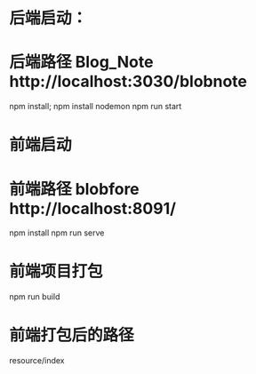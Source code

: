 <!--
 * @Author: GEOWAY\zhaoweiwen 2565088230@qq.com
 * @Date: 2022-08-16 14:17:27
 * @LastEditors: GEOWAY\zhaoweiwen 2565088230@qq.com
 * @LastEditTime: 2022-08-16 18:11:12
 * @FilePath: \Blob-Note\blobfore\README.md
 * @Description: 这是默认设置,请设置`customMade`, 打开koroFileHeader查看配置 进行设置: https://github.com/OBKoro1/koro1FileHeader/wiki/%E9%85%8D%E7%BD%AE
-->
# 后端启动：
# 后端路径 Blog_Note http://localhost:3030/blobnote
npm install;
npm install nodemon
npm run start 
# 前端启动
# 前端路径 blobfore http://localhost:8091/
npm install
npm run serve

# 前端项目打包
npm run build   
# 前端打包后的路径
resource/index

